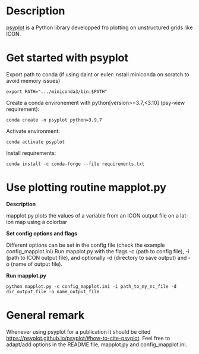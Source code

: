 # Description
[psyplot](https://psyplot.github.io) is a Python library developped fro plotting on unstructured grids like ICON.

# Get started with psyplot
Export path to conda (if using daint or euler: nstall miniconda on scratch to avoid memory issues)

    export PATH=".../miniconda3/bin:$PATH"

Create a conda environement with python[version>=3.7,<3.10] (psy-view requirement): 
    
    conda create -n psyplot python=3.9.7

Activate environment: 
    
    conda activate psyplot

Install requirements: 
    
    conda install -c conda-forge --file requirements.txt


# Use plotting routine mapplot.py
**Description**

mapplot.py plots the values of a variable from an ICON output file on a lat-lon map using a colorbar

**Set config options and flags**

Different options can be set in the config file (check the example config_mapplot.ini)
Run mapplot.py with the flags -c (path to config file), -i (path to ICON output file),
and optionally -d (directory to save output) and -o (name of output file).

**Run mapplot.py** 
    
    python mapplot.py -c config_mapplot.ini -i path_to_my_nc_file -d dir_output_file -o name_output_file

# General remark
Whenever using psyplot for a publication it should be cited https://psyplot.github.io/psyplot/#how-to-cite-psyplot.
Feel free to adapt/add options in the README file, mapplot.py and config_mapplot.ini.

